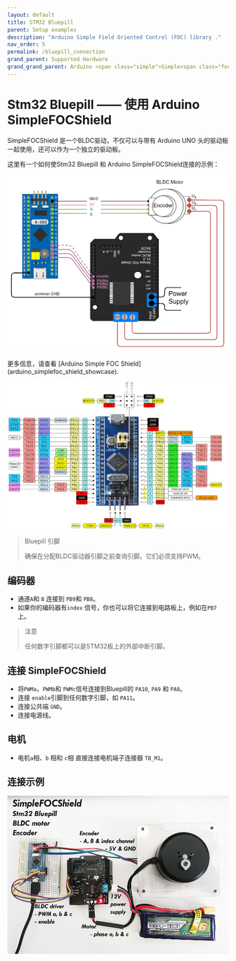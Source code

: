```yaml
---
layout: default
title: STM32 Bluepill
parent: Setup examples
description: "Arduino Simple Field Oriented Control (FOC) library ."
nav_order: 5
permalink: /bluepill_connection
grand_parent: Supported Hardware
grand_grand_parent: Arduino <span class="simple">Simple<span class="foc">FOC</span>library</span>使用Stm32 Bluepill using the Arduino
---
```



# Stm32 Bluepill —— 使用 Arduino <span class="simple">Simple<span class="foc">FOC</span>Shield </span>
<span>Simple<span>FOC</span>Shield </span>是一个BLDC驱动，不仅可以与带有 Arduino UNO 头的驱动板一起使用，还可以作为一个独立的驱动板。

这里有一个如何使Stm32 Bluepill 和 Arduino <span class="simple">Simple<span class="foc">FOC</span>Shield</span>连接的示例：

<p><img src="extras/Images/bluepill_foc_shield_v13.png" class="width60"></p>
更多信息，请查看 [Arduino Simple FOC Shield](arduino_simplefoc_shield_showcase).


<p><img src="extras/Images/bluepill_pinout.jpg" class="img400"></p>

<blockquote class="info"><p class="heading">Bluepill 引脚</p>确保在分配BLDC驱动器引脚之前查询引脚。它们必须支持PWM。</blockquote>

## 编码器

- 通道`A`和 `B` 连接到 `PB9`和 `PB8`。
- 如果你的编码器有`index` 信号，你也可以将它连接到电路板上，例如在`PB7`上。
<blockquote class="info"><p class="heading">注意</p>任何数字引脚都可以是STM32板上的外部中断引脚。</blockquote>

## 连接 <span class="simple">Simple<span class="foc">FOC</span>Shield</span> 

- 将`PWMa`，`PWMb`和 `PWMc`信号连接到Bluepill的 `PA10`, `PA9` 和 `PA8`。
- 连接 `enable`引脚到任何数字引脚，如 `PA11`。
- 连接公共端 `GND`。
- 连接电源线。

## 电机
- 电机`a`相、`b` 相和 `c`相 直接连接电机端子连接器 `TB_M1`。


## 连接示例
<p><img src="extras/Images/bluepill_foc_shield.jpg" class="width60"></p>

